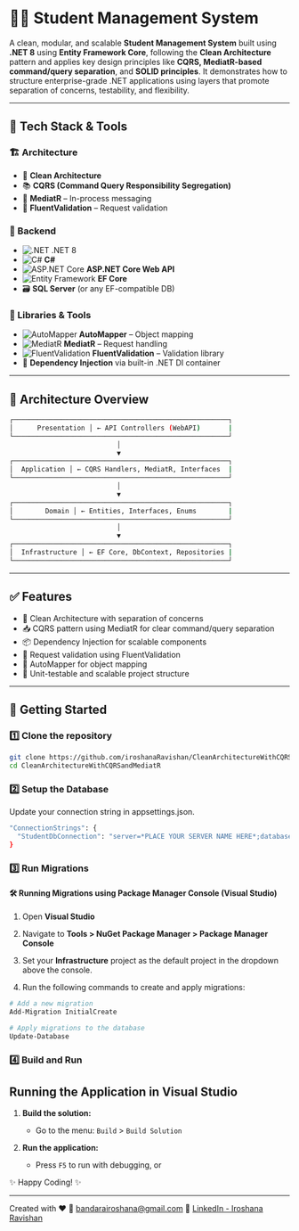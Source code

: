 # 🧑‍🎓 Student Management System

A clean, modular, and scalable **Student Management System** built using **.NET 8** using **Entity Framework Core**, following the **Clean Architecture** pattern and applies key design principles like **CQRS, MediatR-based command/query separation**, and **SOLID principles**. It demonstrates how to structure enterprise-grade .NET applications using layers that promote separation of concerns, testability, and flexibility.

---

## 🧰 Tech Stack & Tools

### 🏗️ Architecture
- 🧼 **Clean Architecture**
- 📚 **CQRS (Command Query Responsibility Segregation)**
- 🧠 **MediatR** – In-process messaging
- 🧪 **FluentValidation** – Request validation

### 🔧 Backend
- ![.NET](https://img.shields.io/badge/.NET-8.0-purple?style=flat&logo=dotnet&logoColor=white) .NET 8
- ![C#](https://img.shields.io/badge/C%23-%23239120.svg?style=flat-square&logo=c-sharp&logoColor=white) **C#**
- ![ASP.NET Core](https://img.shields.io/badge/ASP.NET_Core-512BD4?style=flat-square&logo=.net&logoColor=white) **ASP.NET Core Web API**
- ![Entity Framework](https://img.shields.io/badge/Entity_Framework_Core-6DB33F?style=flat-square&logo=dotnet&logoColor=white) **EF Core**
- 🗃️ **SQL Server** (or any EF-compatible DB)

### 🧩 Libraries & Tools
- ![AutoMapper](https://img.shields.io/badge/AutoMapper-D94A31?style=flat-square) **AutoMapper** – Object mapping
- ![MediatR](https://img.shields.io/badge/MediatR-5A29E4?style=flat-square) **MediatR** – Request handling
- ![FluentValidation](https://img.shields.io/badge/FluentValidation-0075C9?style=flat-square) **FluentValidation** – Validation library
- 🔗 **Dependency Injection** via built-in .NET DI container

---

## 🧱 Architecture Overview
```bash
┌──────────────────────────────────────────────────────┐
│      Presentation │ ← API Controllers (WebAPI)       |
└──────────────────────────────────────────────────────┘
                           │
                           ▼
┌──────────────────────────────────────────────────────┐
│  Application │ ← CQRS Handlers, MediatR, Interfaces  |
└──────────────────────────────────────────────────────┘
                           │
                           ▼
┌──────────────────────────────────────────────────────┐
│        Domain │ ← Entities, Interfaces, Enums        |
└──────────────────────────────────────────────────────┘
                           │
                           ▼
┌──────────────────────────────────────────────────────┐
│  Infrastructure │ ← EF Core, DbContext, Repositories |
└──────────────────────────────────────────────────────┘
```

---

## ✅ Features
- 🧹 Clean Architecture with separation of concerns
- 📥 CQRS pattern using MediatR for clear command/query separation
- 📦 Dependency Injection for scalable components
- 🎯 Request validation using FluentValidation
- 🔄 AutoMapper for object mapping
- 🧪 Unit-testable and scalable project structure

---

## 🚀 Getting Started

### 1️⃣ Clone the repository
```bash
git clone https://github.com/iroshanaRavishan/CleanArchitectureWithCQRSandMediatR.git
cd CleanArchitectureWithCQRSandMediatR
```

### 2️⃣ Setup the Database
Update your connection string in appsettings.json.
```bash
"ConnectionStrings": {
  "StudentDbConnection": "server=*PLACE YOUR SERVER NAME HERE*;database=StudentDatabase;Trusted_Connection=true; TrustServerCertificate=true"
}
```

### 3️⃣ Run Migrations

#### 🛠️ Running Migrations using Package Manager Console (Visual Studio)

1. Open **Visual Studio**  
2. Navigate to **Tools > NuGet Package Manager > Package Manager Console**

3. Set your **Infrastructure** project as the default project in the dropdown above the console.

4. Run the following commands to create and apply migrations:

```powershell
# Add a new migration
Add-Migration InitialCreate

# Apply migrations to the database
Update-Database

```


### 4️⃣ Build and Run


## Running the Application in Visual Studio

1. **Build the solution:**  
   - Go to the menu: `Build` > `Build Solution`  

2. **Run the application:**  
   - Press `F5` to run with debugging, or  

✨ Happy Coding! ✨

---


Created with ❤️
📧 bandarairoshana@gmail.com
💼 [LinkedIn - Iroshana Ravishan](https://www.linkedin.com/in/iroshana-ravishan-376706172/)  

